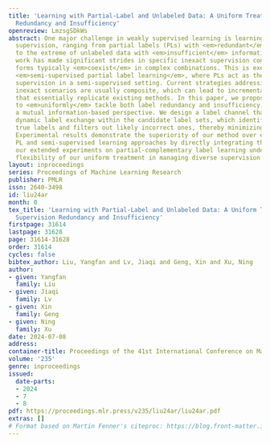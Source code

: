 ```yaml
---
title: 'Learning with Partial-Label and Unlabeled Data: A Uniform Treatment for Supervision
  Redundancy and Insufficiency'
openreview: LmzsgSDkWs
abstract: One major challenge in weakly supervised learning is learning from inexact
  supervision, ranging from partial labels (PLs) with <em>redundant</em> information
  to the extreme of unlabeled data with <em>insufficient</em> information. While recent
  work has made significant strides in specific inexact supervision contexts, supervision
  forms typically <em>coexist</em> in complex combinations. This is exemplified in
  <em>semi-supervised partial label learning</em>, where PLs act as the exclusive
  supervision in a semi-supervised setting. Current strategies addressing combined
  inexact scenarios are usually composite, which can lead to incremental solutions
  that essentially replicate existing methods. In this paper, we propose a novel approach
  to <em>uniformly</em> tackle both label redundancy and insufficiency, derived from
  a mutual information-based perspective. We design a label channel that facilitates
  dynamic label exchange within the candidate label sets, which identifies potential
  true labels and filters out likely incorrect ones, thereby minimizing error accumulation.
  Experimental results demonstrate the superiority of our method over existing state-of-the-art
  PL and semi-supervised learning approaches by directly integrating them. Furthermore,
  our extended experiments on partial-complementary label learning underscore the
  flexibility of our uniform treatment in managing diverse supervision scenarios.
layout: inproceedings
series: Proceedings of Machine Learning Research
publisher: PMLR
issn: 2640-3498
id: liu24ar
month: 0
tex_title: 'Learning with Partial-Label and Unlabeled Data: A Uniform Treatment for
  Supervision Redundancy and Insufficiency'
firstpage: 31614
lastpage: 31628
page: 31614-31628
order: 31614
cycles: false
bibtex_author: Liu, Yangfan and Lv, Jiaqi and Geng, Xin and Xu, Ning
author:
- given: Yangfan
  family: Liu
- given: Jiaqi
  family: Lv
- given: Xin
  family: Geng
- given: Ning
  family: Xu
date: 2024-07-08
address:
container-title: Proceedings of the 41st International Conference on Machine Learning
volume: '235'
genre: inproceedings
issued:
  date-parts:
  - 2024
  - 7
  - 8
pdf: https://proceedings.mlr.press/v235/liu24ar/liu24ar.pdf
extras: []
# Format based on Martin Fenner's citeproc: https://blog.front-matter.io/posts/citeproc-yaml-for-bibliographies/
---
```

